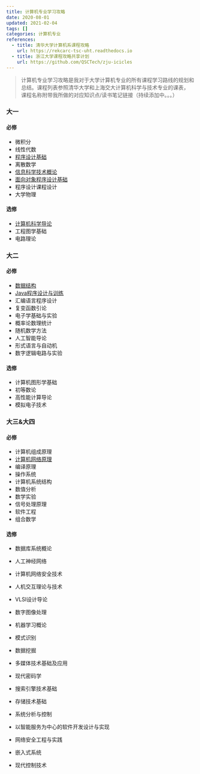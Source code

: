 ```yaml
---
title: 计算机专业学习攻略
date: 2020-08-01
updated: 2021-02-04
tags: []
categories: 计算机专业
references:
  - title: 清华大学计算机系课程攻略
    url: https://rekcarc-tsc-uht.readthedocs.io
  - title: 浙江大学课程攻略共享计划
    url: https://github.com/QSCTech/zju-icicles
---
```


> 计算机专业学习攻略是我对于大学计算机专业的所有课程学习路线的规划和总结。课程列表参照清华大学和上海交大计算机科学与技术专业的课表， 课程名称附带我所做的对应知识点/读书笔记链接（持续添加中。。。）

<!--more-->

### 大一

#### 必修

- 微积分
- 线性代数
- [程序设计基础](/C语言基础)
- 离散数学
- [信息科学技术概论](/计算机科学速成课)
- [面向对象程序设计基础](/从C到C++)
- 程序设计课程设计
- 大学物理

#### 选修

- [计算机科学导论](/Python4e)
- 工程图学基础
- 电路理论

### 大二

#### 必修

- [数据结构](/算法与数据结构)
- [Java程序设计与训练](/Java新手训练营)
- 汇编语言程序设计
- 复变函数引论
- 电子学基础与实验
- 概率论数理统计
- 随机数学方法
- 人工智能导论
- 形式语言与自动机
- 数字逻辑电路与实验

#### 选修

- 计算机图形学基础
- 初等数论
- 高性能计算导论
- 模拟电子技术

### 大三&大四

#### 必修

- 计算机组成原理
- [计算机网络原理](/计算机网络原理)
- 编译原理
- 操作系统
- 计算机系统结构
- 数值分析
- 数学实验
- 信号处理原理
- 软件工程
- 组合数学

#### 选修

- 数据库系统概论
- 人工神经网络
- 计算机网络安全技术
- 人机交互理论与技术
- VLSI设计导论
- 数字图像处理
- 机器学习概论
- 模式识别
- 数据挖掘
- 多媒体技术基础及应用
- 现代密码学
- 搜索引擎技术基础
- 存储技术基础
- 系统分析与控制
- 以智能服务为中心的软件开发设计与实现

- 网络安全工程与实践
- 嵌入式系统
- 现代控制技术
